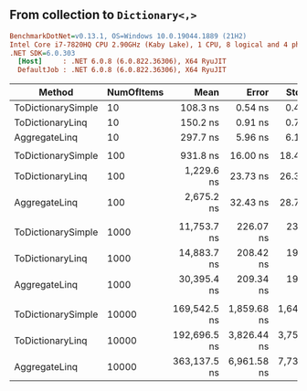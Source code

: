 ﻿## From collection to `Dictionary<,>`

``` ini
BenchmarkDotNet=v0.13.1, OS=Windows 10.0.19044.1889 (21H2)
Intel Core i7-7820HQ CPU 2.90GHz (Kaby Lake), 1 CPU, 8 logical and 4 physical cores
.NET SDK=6.0.303
  [Host]     : .NET 6.0.8 (6.0.822.36306), X64 RyuJIT
  DefaultJob : .NET 6.0.8 (6.0.822.36306), X64 RyuJIT
```
|             Method | NumOfItems |         Mean |       Error |      StdDev | Ratio | RatioSD |    Gen 0 |    Gen 1 |    Gen 2 | Allocated |
|------------------- |----------- |-------------:|------------:|------------:|------:|--------:|---------:|---------:|---------:|----------:|
| ToDictionarySimple |         10 |     108.3 ns |     0.54 ns |     0.48 ns |  1.00 |    0.00 |   0.0842 |        - |        - |     352 B |
|   ToDictionaryLinq |         10 |     150.2 ns |     0.91 ns |     0.76 ns |  1.39 |    0.01 |   0.0842 |        - |        - |     352 B |
|      AggregateLinq |         10 |     297.7 ns |     5.96 ns |     6.12 ns |  2.76 |    0.06 |   0.1950 |        - |        - |     816 B |
|                    |            |              |             |             |       |         |          |          |          |           |
| ToDictionarySimple |        100 |     931.8 ns |    16.00 ns |    18.42 ns |  1.00 |    0.00 |   0.5426 |        - |        - |   2,272 B |
|   ToDictionaryLinq |        100 |   1,229.6 ns |    23.73 ns |    26.37 ns |  1.32 |    0.05 |   0.5417 |        - |        - |   2,272 B |
|      AggregateLinq |        100 |   2,675.2 ns |    32.43 ns |    28.75 ns |  2.88 |    0.06 |   1.7738 |        - |        - |   7,432 B |
|                    |            |              |             |             |       |         |          |          |          |           |
| ToDictionarySimple |       1000 |  11,753.7 ns |   226.07 ns |   232.16 ns |  1.00 |    0.00 |   5.2795 |   0.6561 |        - |  22,192 B |
|   ToDictionaryLinq |       1000 |  14,883.7 ns |   208.42 ns |   194.96 ns |  1.27 |    0.03 |   5.2795 |   0.1373 |        - |  22,192 B |
|      AggregateLinq |       1000 |  30,395.4 ns |   209.34 ns |   195.82 ns |  2.58 |    0.06 |  17.3950 |   3.8452 |        - |  73,208 B |
|                    |            |              |             |             |       |         |          |          |          |           |
| ToDictionarySimple |      10000 | 169,542.5 ns | 1,859.68 ns | 1,648.55 ns |  1.00 |    0.00 |  49.8047 |  49.8047 |  49.8047 | 202,209 B |
|   ToDictionaryLinq |      10000 | 192,696.5 ns | 3,826.44 ns | 3,758.08 ns |  1.14 |    0.01 |  49.8047 |  49.8047 |  49.8047 | 202,209 B |
|      AggregateLinq |      10000 | 363,137.5 ns | 6,961.58 ns | 7,737.78 ns |  2.13 |    0.05 | 124.5117 | 124.5117 | 124.5117 | 673,146 B |
